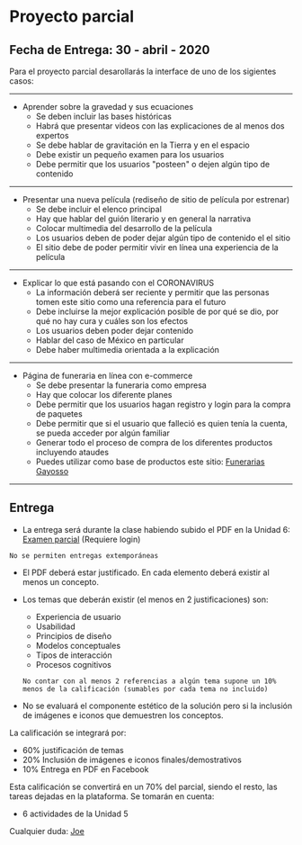 # Proyecto parcial

## Fecha de Entrega: 30 - abril - 2020
Para el proyecto parcial desarollarás la interface de uno de los sigientes casos:

---
- Aprender sobre la gravedad y sus ecuaciones
	- Se deben incluir las bases históricas
    - Habrá que presentar videos con las explicaciones de al menos dos expertos
    - Se debe hablar de gravitación en la Tierra y en el espacio
    - Debe existir un pequeño examen para los usuarios
    - Debe permitir que los usuarios "posteen" o dejen algún tipo de contenido
---
- Presentar una nueva película (rediseño de sitio de película por estrenar)
	- Se debe incluir el elenco principal
    - Hay que hablar del guión literario y en general la narrativa
    - Colocar multimedia del desarrollo de la película
    - Los usuarios deben de poder dejar algún tipo de contenido el el sitio
    - El sitio debe de poder permitir vivir en línea una experiencia de la película
---
- Explicar lo que está pasando con el CORONAVIRUS
	- La información deberá ser reciente y permitir que las personas tomen este sitio como una referencia para el futuro
    - Debe incluirse la mejor explicación posible de por qué se dio, por qué no hay cura y cuáles son los efectos
    - Los usuarios deben poder dejar contenido
    - Hablar del caso de México en particular
    - Debe haber multimedia orientada a la explicación
---

- Página de funeraria en línea con e-commerce
	- Se debe presentar la funeraria como empresa
	- Hay que colocar los diferente planes
	- Debe permitir que los usuarios hagan registro y login para la compra de paquetes
	- Debe permitir que si el usuario que falleció es quien tenía la cuenta, se pueda acceder por algún familiar
	- Generar todo el proceso de compra de los diferentes productos incluyendo ataudes
	- Puedes utilizar como base de productos este sitio: [Funerarias Gayosso](https://www.gayosso.com/?gclid=CjwKCAjw-YT1BRAFEiwAd2WRtjnL5_z93PyrzvhMy2ZNbWAkhlovWkJz1pcu8uIPFTKA0kNE8672TBoCtRYQAvD_BwE)
---

## Entrega
- La entrega será durante la clase habiendo subido el PDF en la Unidad 6: [Examen parcial](https://www.facebook.com/groups/itesmdpmi2020/learning_content/?filter=1535070500003893) (Requiere login)
```
No se permiten entregas extemporáneas
```

- El PDF deberá estar justificado. En cada elemento deberá existir al menos un concepto.
- Los temas que deberán existir (el menos en 2 justificaciones) son:
	* Experiencia de usuario
    * Usabilidad
    * Principios de diseño
    * Modelos conceptuales
    * Tipos de interacción
    * Procesos cognitivos

  ```
  No contar con al menos 2 referencias a algún tema supone un 10% menos de la calificación (sumables por cada tema no incluido)
  ```
- No se evaluará el componente estético de la solución pero si la inclusión de imágenes e iconos que demuestren los conceptos.


La calificación se integrará por:
- 60% justificación de temas
- 20% Inclusión de imágenes e iconos finales/demostrativos
- 10% Entrega en PDF en Facebook

Esta calificación se convertirá en un 70% del parcial, siendo el resto, las tareas dejadas en la plataforma.
Se tomarán en cuenta:
- 6 actividades de la Unidad 5

Cualquier duda: [Joe](mailto:jose.c.mondragon@tec.mx)

